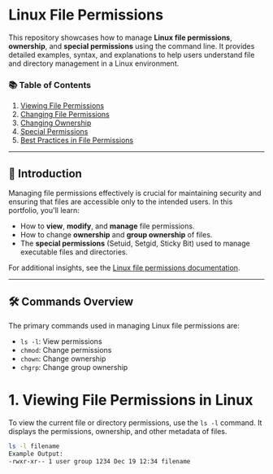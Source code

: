 # Linux File Permissions 

This repository showcases how to manage **Linux file permissions**, **ownership**, and **special permissions** using the command line. It provides detailed examples, syntax, and explanations to help users understand file and directory management in a Linux environment.

### 📚 Table of Contents
1. [Viewing File Permissions](01-view-permissions.md)
2. [Changing File Permissions](02-change-permissions.md)
3. [Changing Ownership](03-change-ownership.md)
4. [Special Permissions](04-special-permissions.md)
5. [Best Practices in File Permissions](05-best-practices.md)

---

## 🚀 Introduction

Managing file permissions effectively is crucial for maintaining security and ensuring that files are accessible only to the intended users. In this portfolio, you'll learn:

- How to **view**, **modify**, and **manage** file permissions.
- How to change **ownership** and **group ownership** of files.
- The **special permissions** (Setuid, Setgid, Sticky Bit) used to manage executable files and directories.

For additional insights, see the [Linux file permissions documentation](https://man7.org/linux/man-pages/man1/chmod.1.html).

---

## 🛠️ Commands Overview

The primary commands used in managing Linux file permissions are:
- `ls -l`: View permissions
- `chmod`: Change permissions
- `chown`: Change ownership
- `chgrp`: Change group ownership
# 1. Viewing File Permissions in Linux

To view the current file or directory permissions, use the `ls -l` command. It displays the permissions, ownership, and other metadata of files.

```bash
ls -l filename
Example Output:
-rwxr-xr-- 1 user group 1234 Dec 19 12:34 filename

